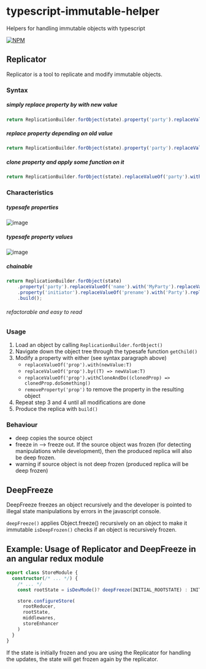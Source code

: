 # typescript-immutable-helper
Helpers for handling immutable objects with typescript

[![NPM](https://nodei.co/npm/typescript-immutable-helper.png)](https://nodei.co/npm/typescript-immutable-helper/)

## Replicator

Replicator is a tool to replicate and modify immutable objects.

### Syntax
##### simply replace property by with new value
```Typescript
return ReplicationBuilder.forObject(state).property('party').replaceValueOf('name').with('MyParty').build()
```
##### replace property depending on old value
```Typescript
return ReplicationBuilder.forObject(state).property('party').replaceValueOf('partymemberArray').by((oldPartymemberArray) => [...oldPartymemberArray, 'new partymember']).build()
```
##### clone property and apply some function on it
```Typescript
return ReplicationBuilder.forObject(state).replaceValueOf('party').withCloneAndDo((clonedParty) => clonedParty.addPartyMember('new partymember')).build()
```

### Characteristics
##### typesafe properties

![image](https://user-images.githubusercontent.com/20232625/42183566-94342602-7e42-11e8-9ea8-b3ddcc510561.png)
##### typesafe property values

![image](https://user-images.githubusercontent.com/20232625/42183584-a72a0ed4-7e42-11e8-9fd4-ff43aacef239.png)
##### chainable
```Typescript
return ReplicationBuilder.forObject(state)
    .property('party').replaceValueOf('name').with('MyParty').replaceValueOf('members').by((members) => [...members, newMember])
    .property('initiator').replaceValueOf('prename').with('Party').replaceValueOf('surname').with('guy')
    .build();
```
###### refactorable and easy to read

### Usage

1. Load an object by calling `ReplicationBuilder.forObject()`
2. Navigate down the object tree through the typesafe function `getChild()`
3. Modify a property with either (see syntax paragraph above)
    - `replaceValueOf('prop').with(newValue:T)`
    - `replaceValueOf('prop').by((T) => newValue:T)`
    - `replaceValueOf('prop').withCloneAndDo((clonedProp) => clonedProp.doSomething()`    
    - `removeProperty('prop')` to remove the property in the resulting object
4. Repeat step 3 and 4 until all modifications are done
5. Produce the replica with `build()`

### Behaviour

-   deep copies the source object
-   freeze in --> freeze out. If the source object was frozen (for detecting manipulations while development), then the produced replica will also be deep frozen.
-   warning if source object is not deep frozen (produced replica will be deep frozen)

## DeepFreeze

DeepFreeze freezes an object recursively and the developer is pointed to illegal state manipulations by errors in the javascript console.

`deepFreeze()` applies Object.freeze() recursively on an object to make it immutable
`isDeepFrozen()` checks if an object is recursively frozen.

## Example: Usage of Replicator and DeepFreeze in an angular redux module

```Typescript
export class StoreModule {
  constructor(/* ... */) {
    /* ... */
    const rootState = isDevMode()? deepFreeze(INITIAL_ROOTSTATE) : INITIAL_ROOTSTATE    

    store.configureStore(
      rootReducer,
      rootState,
      middlewares,
      storeEnhancer
    )
  }
}
```

If the state is initially frozen and you are using the Replicator for handling the updates, the state will get frozen again by the replicator.






